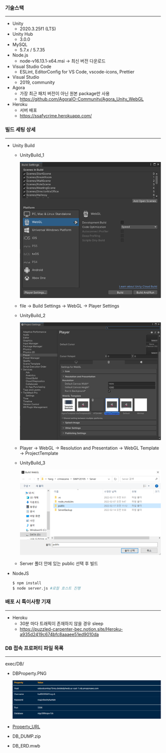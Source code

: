 ### 기술스택

---

  - Unity
    - 2020.3.25f1 (LTS)
  - Unity Hub
    - 3.0.0
  - MySQL
    - 5.7.x / 5.7.35
  - Node.js
    - node-v16.13.1-x64.msi -> 최신 버전 다운로드
  - Visual Studio Code
    - ESLint, EditorConfig for VS Code, vscode-icons, Prettier
  - Visual Studio
    - 2019, community
  - Agora
    - 가장 최근 패치 버전이 아닌 원본 package만 사용
    - https://github.com/AgoraIO-Community/Agora_Unity_WebGL
  - Heroku
    - 서버 배포
    - https://ssafycrime.herokuapp.com/





### 빌드 세팅 상세

---

  - Unity Build
    - UnityBuild_1
    
      <img src="img/UnityBuild_1.PNG">
    
    - file -> Build Settings -> WebGL -> Player Settings
    
    - UnityBuild_2
    
      <img src="img/UnityBuild_2.PNG">
    
    - Player -> WebGL -> Resolution and Presentation -> WebGL Template -> ProjectTemplate
    
    - UnityBuild_3
    
      <img src="img/UnityBuild_3.PNG">
    
    - Server 폴더 안에 있는 public 선택 후 빌드
    
  - NodeJS

    ```bash
    $ npm install
    $ node server.js #로컬 호스트 진행
    ```





### 배포 시 특이사항 기재

----

  - Heroku
    - 30분 마다 트래픽이 존재하지 않을 경우 sleep
    - https://puzzled-carpenter-bec.notion.site/Heroku-a935d2419c674bfc8aaaee51ed9010da





### DB 접속 프로퍼티 파일 목록

---

exec/DB/

- DBProperty.PNG

  ![DB프로퍼티](DB/DBProperty.PNG)

- [Property_URL](DB/Property_URL.md)

- DB_DUMP.zip

- DB_ERD.mwb
